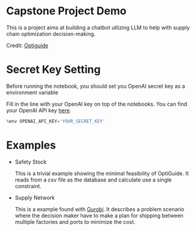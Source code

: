 # Capstone Project Demo
This is a project aims at building a chatbot utlizing LLM to help with supply chain optimization decision-making.

Credit: [Optiguide](https://github.com/microsoft/OptiGuide/tree/main)

# Secret Key Setting
Before running the notebook, you should set you OpenAI secret key as a environment variable

Fill in the line with your OpenAI key on top of the notebooks. You can find your OpenAI API key [here](https://platform.openai.com/api-keys).
```python
%env OPENAI_API_KEY='YOUR_SECRET_KEY'
```

# Examples
* Safety Stock

  This is a trivial example showing the minimal feasibility of OptiGuide. It reads from a csv file as the database and calculate use a single constraint.

* Supply Network

  This is a example found with [Gurobi](https://gurobi.github.io/modeling-examples/supply_network_design/). It describes a problem scenario where the decision maker have to make a plan for shipping between multiple factories and ports to minimize the cost.